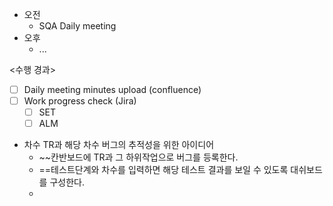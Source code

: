 - 오전
	- SQA Daily meeting
- 오후
	- ...

<수행 경과>
- [ ] Daily meeting minutes upload (confluence)
- [ ] Work progress check (Jira)
	- [ ] SET
	- [ ] ALM

- 차수 TR과 해당 차수 버그의 추적성을 위한 아이디어
	- ~~칸반보드에 TR과 그 하위작업으로 버그를 등록한다.
	- ==테스트단계와 차수를 입력하면 해당 테스트 결과를 보일 수 있도록 대쉬보드를 구성한다.
	- 